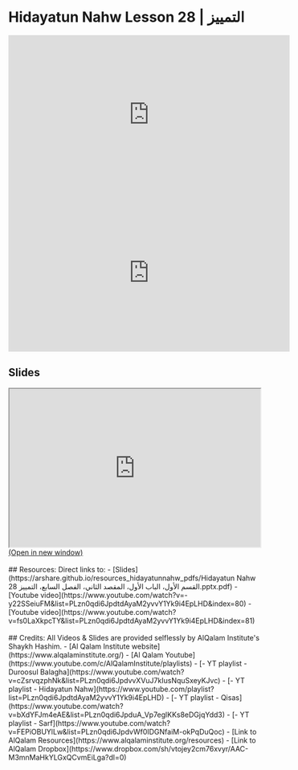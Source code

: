 # Hidayatun Nahw Lesson 28 | التمييز

<iframe width="560" height="315" src="https://www.youtube-nocookie.com/embed/-y22SSeiuFM?start=0" frameborder="0" allow="accelerometer; autoplay; encrypted-media; gyroscope; picture-in-picture" allowfullscreen="allowfullscreen"></iframe><BR>

<iframe width="560" height="315" src="https://www.youtube-nocookie.com/embed/fs0LaXkpcTY?start=0" frameborder="0" allow="accelerometer; autoplay; encrypted-media; gyroscope; picture-in-picture" allowfullscreen="allowfullscreen"></iframe><BR>

<h2>Slides</h2>
<div>
    <object
    data='https://arshare.github.io/resources_hidayatunnahw_pdfs/Hidayatun Nahw 28 القسم الأول، الباب الأول، المقصد الثاني، الفصل السابع، التمييز.pptx.pdf'
    type="application/pdf"
    width="560"
    height="315"
    >
    <iframe
        src='https://arshare.github.io/resources_hidayatunnahw_pdfs/Hidayatun Nahw 28 القسم الأول، الباب الأول، المقصد الثاني، الفصل السابع، التمييز.pptx.pdf'
        width="500"
        height="315"
    >
    <p>This browser does not support PDF!</p>
    </iframe>
    </object>
</div>
<A HREF='https://arshare.github.io/resources_hidayatunnahw_pdfs/Hidayatun Nahw 28 القسم الأول، الباب الأول، المقصد الثاني، الفصل السابع، التمييز.pptx.pdf' target=_>(Open in new window)</A>
<BR><BR>
## Resources:
Direct links to:
- [Slides](https://arshare.github.io/resources_hidayatunnahw_pdfs/Hidayatun Nahw 28 القسم الأول، الباب الأول، المقصد الثاني، الفصل السابع، التمييز.pptx.pdf)
- [Youtube video](https://www.youtube.com/watch?v=-y22SSeiuFM&list=PLzn0qdi6JpdtdAyaM2yvvY1Yk9i4EpLHD&index=80)
- [Youtube video](https://www.youtube.com/watch?v=fs0LaXkpcTY&list=PLzn0qdi6JpdtdAyaM2yvvY1Yk9i4EpLHD&index=81)
<BR><BR>
## Credits:
All Videos & Slides are provided selflessly by AlQalam Institute's Shaykh Hashim.
- [Al Qalam Institute website](https://www.alqalaminstitute.org/)
- [Al Qalam Youtube](https://www.youtube.com/c/AlQalamInstitute/playlists)
- [- YT playlist - Duroosul Balagha](https://www.youtube.com/watch?v=cZsrvqzphNk&list=PLzn0qdi6JpdvvXVuJ7kIusNquSxeyKJvc)
- [- YT playlist - Hidayatun Nahw](https://www.youtube.com/playlist?list=PLzn0qdi6JpdtdAyaM2yvvY1Yk9i4EpLHD)
- [- YT playlist - Qisas](https://www.youtube.com/watch?v=bXdYFJm4eAE&list=PLzn0qdi6JpduA_Vp7eglKKs8eDGjqYdd3)
- [- YT playlist - Sarf](https://www.youtube.com/watch?v=FEPiOBUYlLw&list=PLzn0qdi6JpdvWf0IDGNfaiM-okPqDuQoc)
- [Link to AlQalam Resources](https://www.alqalaminstitute.org/resources)
- [Link to AlQalam Dropbox](https://www.dropbox.com/sh/vtojey2cm76xvyr/AAC-M3mnMaHkYLGxQCvmEiLga?dl=0)
